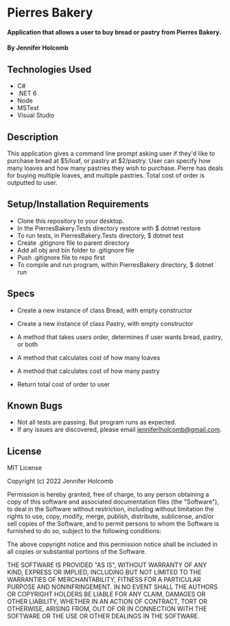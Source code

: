 # Pierres Bakery

#### Application that allows a user to buy bread or pastry from Pierres Bakery.

#### By Jennifer Holcomb

## Technologies Used

* C#
* .NET 6
* Node
* MSTest
* Visual Studio

## Description
This application gives a command line prompt asking user if they'd like to purchase bread at $5/loaf, or pastry at $2/pastry. User can specify how many loaves and how many pastries they wish to purchase. Pierre has deals for buying multiple loaves, and multiple pastries. Total cost of order is outputted to user.

## Setup/Installation Requirements

* Clone this repository to your desktop.
* In the PierresBakery.Tests directory restore with $ dotnet restore
* To run tests, in PierresBakery.Tests directory, $ dotnet test
* Create .gitignore file to parent directory
* Add all obj and bin folder to .gitignore file
* Push .gitignore file to repo first
* To compile and run program, within PierresBakery directory, $ dotnet run

## Specs

* Create a new instance of class Bread, with empty constructor
* Create a new instance of class Pastry, with empty constructor
* A method that takes users order, determines if user wants bread, pastry, or both
* A method that calculates cost of how many loaves
* A method that calculates cost of how many pastry

* Return total cost of order to user

## Known Bugs

* Not all tests are passing. But program runs as expected.
* If any issues are discovered, please email jenniferlholcomb@gmail.com.

## License
MIT License

Copyright (c) 2022 Jennifer Holcomb

Permission is hereby granted, free of charge, to any person obtaining a copy of this software and associated documentation files (the "Software"), to deal in the Software without restriction, including without limitation the rights to use, copy, modify, merge, publish, distribute, sublicense, and/or sell copies of the Software, and to permit persons to whom the Software is furnished to do so, subject to the following conditions:

The above copyright notice and this permission notice shall be included in all copies or substantial portions of the Software.

THE SOFTWARE IS PROVIDED "AS IS", WITHOUT WARRANTY OF ANY KIND, EXPRESS OR IMPLIED, INCLUDING BUT NOT LIMITED TO THE WARRANTIES OF MERCHANTABILITY, FITNESS FOR A PARTICULAR PURPOSE AND NONINFRINGEMENT. IN NO EVENT SHALL THE AUTHORS OR COPYRIGHT HOLDERS BE LIABLE FOR ANY CLAIM, DAMAGES OR OTHER LIABILITY, WHETHER IN AN ACTION OF CONTRACT, TORT OR OTHERWISE, ARISING FROM, OUT OF OR IN CONNECTION WITH THE SOFTWARE OR THE USE OR OTHER DEALINGS IN THE SOFTWARE.